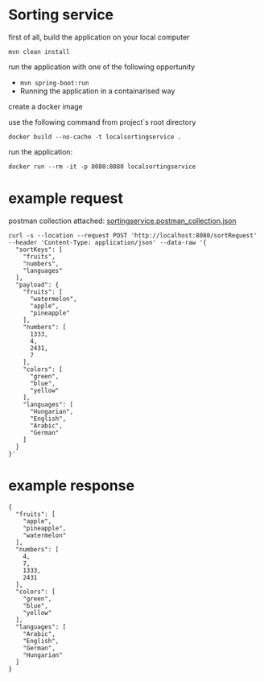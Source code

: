 # Sorting service

first of all, build the application on your local computer

```
mvn clean install
```

run the application with one of the following opportunity

* ```mvn spring-boot:run```
* Running the application in a containarised way

create a docker image

use the following command from project`s root directory

```
docker build --no-cache -t localsortingservice .
```

run the application:

```
docker run --rm -it -p 8080:8080 localsortingservice
```

# example request

postman collection attached: [sortingservice.postman_collection.json](sortingservice.postman_collection.json)

```
curl -s --location --request POST 'http://localhost:8080/sortRequest' --header 'Content-Type: application/json' --data-raw '{
  "sortKeys": [
    "fruits",
    "numbers",
    "languages"
  ],
  "payload": {
    "fruits": [
      "watermelon",
      "apple",
      "pineapple"
    ],
    "numbers": [
      1333,
      4,
      2431,
      7
    ],
    "colors": [
      "green",
      "blue",
      "yellow"
    ],
    "languages": [
      "Hungarian",
      "English",
      "Arabic",
      "German"
    ]
  }
}'
```

# example response
```
{
  "fruits": [
    "apple",
    "pineapple",
    "watermelon"
  ],
  "numbers": [
    4,
    7,
    1333,
    2431
  ],
  "colors": [
    "green",
    "blue",
    "yellow"
  ],
  "languages": [
    "Arabic",
    "English",
    "German",
    "Hungarian"
  ]
}
```


